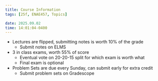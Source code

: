 ```yaml
---
title: Course Information
tags: [25f, ENAE457, Topics]

date: 2025.09.02
time: 14:01:04-0400
---
```


- Lectures are flipped, submitting notes is worth 10% of the grade
    - Submit notes on ELMS
- 3 in class exams, worth 55% of score
    - Eventual vote on 20-20-15 split for which exam is worth what
    - Final exam is optional
- Problem Sets are due every Sunday, can submit early for extra credit
    - Submit problem sets on Gradescope
